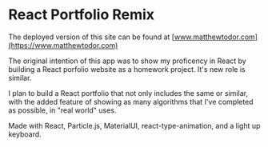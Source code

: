 # React Portfolio Remix

The deployed version of this site can be found at [www.matthewtodor.com](https://www.matthewtodor.com)

The original intention of this app was to show my proficency in React by building a React porfolio website as a homework project. It's new role is similar.

I plan to build a React portfolio that not only includes the same or similar, with the added feature of showing as many algorithms that I've completed as possible, in "real world" uses.

Made with React, Particle.js, MaterialUI, react-type-animation, and a light up keyboard.
